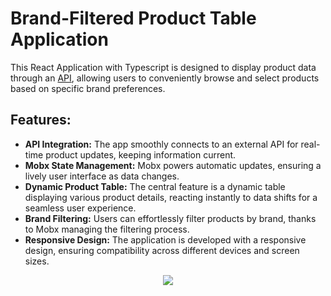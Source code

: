 # Brand-Filtered Product Table Application

This React Application with Typescript is designed to display product data through an <a href='https://dummyjson.com/docs/products'>API</a>, allowing users to conveniently browse and select products based on specific brand preferences. 

## Features:
<ul>
<li><b>API Integration:</b>
The app smoothly connects to an external API for real-time product updates, keeping information current.
</li>
<li><b>Mobx State Management:</b>
Mobx powers automatic updates, ensuring a lively user interface as data changes.
</li>
<li><b>Dynamic Product Table:</b>
The central feature is a dynamic table displaying various product details, reacting instantly to data shifts for a seamless user experience.
</li>
<li><b>Brand Filtering:</b>
Users can effortlessly filter products by brand, thanks to Mobx managing the filtering process. 
</li>
<li><b>Responsive Design:</b>
The application is developed with a responsive design, ensuring compatibility across different devices and screen sizes. 
  </li>
</ul>
<p align="center">
  <a href="https://skillicons.dev">
    <img src="https://skillicons.dev/icons?i=react,ts,html,scss" />
  </a>
</p>
